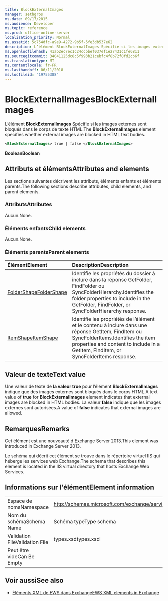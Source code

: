 ```yaml
---
title: BlockExternalImages
manager: sethgros
ms.date: 09/17/2015
ms.audience: Developer
ms.topic: reference
ms.prod: office-online-server
localization_priority: Normal
ms.assetid: 5c754dfc-a9e9-4272-9b5f-5fe3db537e62
description: L’élément BlockExternalImages Spécifie si les images externes sont bloqués dans le corps de texte HTML.
ms.openlocfilehash: 41ab2ec7ec1c24ccbbef037ef1e27431c1fe6811
ms.sourcegitcommit: 34041125dc8c5f993b21cebfc4f8b72f0fd2cb6f
ms.translationtype: MT
ms.contentlocale: fr-FR
ms.lasthandoff: 06/11/2018
ms.locfileid: "19755388"
---
```

# <a name="blockexternalimages"></a><span data-ttu-id="dd4c2-103">BlockExternalImages</span><span class="sxs-lookup"><span data-stu-id="dd4c2-103">BlockExternalImages</span></span>

<span data-ttu-id="dd4c2-104">L’élément **BlockExternalImages** Spécifie si les images externes sont bloqués dans le corps de texte HTML.</span><span class="sxs-lookup"><span data-stu-id="dd4c2-104">The **BlockExternalImages** element specifies whether external images are blocked in HTML text bodies.</span></span> 
  
```XML
<BlockExternalImages> true | false </BlockExternalImages>
```

 <span data-ttu-id="dd4c2-105">**Boolean**</span><span class="sxs-lookup"><span data-stu-id="dd4c2-105">**Boolean**</span></span>
## <a name="attributes-and-elements"></a><span data-ttu-id="dd4c2-106">Attributs et éléments</span><span class="sxs-lookup"><span data-stu-id="dd4c2-106">Attributes and elements</span></span>

<span data-ttu-id="dd4c2-107">Les sections suivantes décrivent les attributs, éléments enfants et éléments parents.</span><span class="sxs-lookup"><span data-stu-id="dd4c2-107">The following sections describe attributes, child elements, and parent elements.</span></span>
  
### <a name="attributes"></a><span data-ttu-id="dd4c2-108">Attributs</span><span class="sxs-lookup"><span data-stu-id="dd4c2-108">Attributes</span></span>

<span data-ttu-id="dd4c2-109">Aucun.</span><span class="sxs-lookup"><span data-stu-id="dd4c2-109">None.</span></span>
  
### <a name="child-elements"></a><span data-ttu-id="dd4c2-110">Éléments enfants</span><span class="sxs-lookup"><span data-stu-id="dd4c2-110">Child elements</span></span>

<span data-ttu-id="dd4c2-111">Aucun.</span><span class="sxs-lookup"><span data-stu-id="dd4c2-111">None.</span></span>
  
### <a name="parent-elements"></a><span data-ttu-id="dd4c2-112">Éléments parents</span><span class="sxs-lookup"><span data-stu-id="dd4c2-112">Parent elements</span></span>

|<span data-ttu-id="dd4c2-113">**Élément**</span><span class="sxs-lookup"><span data-stu-id="dd4c2-113">**Element**</span></span>|<span data-ttu-id="dd4c2-114">**Description**</span><span class="sxs-lookup"><span data-stu-id="dd4c2-114">**Description**</span></span>|
|:-----|:-----|
|[<span data-ttu-id="dd4c2-115">FolderShape</span><span class="sxs-lookup"><span data-stu-id="dd4c2-115">FolderShape</span></span>](foldershape.md) <br/> |<span data-ttu-id="dd4c2-116">Identifie les propriétés du dossier à inclure dans la réponse GetFolder, FindFolder ou SyncFolderHierarchy.</span><span class="sxs-lookup"><span data-stu-id="dd4c2-116">Identifies the folder properties to include in the GetFolder, FindFolder, or SyncFolderHierarchy response.</span></span>  <br/> |
|[<span data-ttu-id="dd4c2-117">ItemShape</span><span class="sxs-lookup"><span data-stu-id="dd4c2-117">ItemShape</span></span>](itemshape.md) <br/> |<span data-ttu-id="dd4c2-118">Identifie les propriétés de l’élément et le contenu à inclure dans une réponse GetItem, FindItem ou SyncFolderItems.</span><span class="sxs-lookup"><span data-stu-id="dd4c2-118">Identifies the item properties and content to include in a GetItem, FindItem, or SyncFolderItems response.</span></span>  <br/> |
   
## <a name="text-value"></a><span data-ttu-id="dd4c2-119">Valeur de texte</span><span class="sxs-lookup"><span data-stu-id="dd4c2-119">Text value</span></span>

<span data-ttu-id="dd4c2-120">Une valeur de texte de **la valeur true** pour l’élément **BlockExternalImages** indique que des images externes sont bloqués dans le corps HTML.</span><span class="sxs-lookup"><span data-stu-id="dd4c2-120">A text value of **true** for **BlockExternalImages** element indicates that external images are blocked in HTML bodies.</span></span> <span data-ttu-id="dd4c2-121">La valeur **false** indique que les images externes sont autorisées.</span><span class="sxs-lookup"><span data-stu-id="dd4c2-121">A value of **false** indicates that external images are allowed.</span></span> 
  
## <a name="remarks"></a><span data-ttu-id="dd4c2-122">Remarques</span><span class="sxs-lookup"><span data-stu-id="dd4c2-122">Remarks</span></span>

<span data-ttu-id="dd4c2-123">Cet élément est une nouveauté d'Exchange Server 2013.</span><span class="sxs-lookup"><span data-stu-id="dd4c2-123">This element was introduced in Exchange Server 2013.</span></span>
  
<span data-ttu-id="dd4c2-124">Le schéma qui décrit cet élément se trouve dans le répertoire virtuel IIS qui héberge les services web Exchange.</span><span class="sxs-lookup"><span data-stu-id="dd4c2-124">The schema that describes this element is located in the IIS virtual directory that hosts Exchange Web Services.</span></span>
  
## <a name="element-information"></a><span data-ttu-id="dd4c2-125">Informations sur l'élément</span><span class="sxs-lookup"><span data-stu-id="dd4c2-125">Element information</span></span>

|||
|:-----|:-----|
|<span data-ttu-id="dd4c2-126">Espace de noms</span><span class="sxs-lookup"><span data-stu-id="dd4c2-126">Namespace</span></span>  <br/> |http://schemas.microsoft.com/exchange/services/2006/types  <br/> |
|<span data-ttu-id="dd4c2-127">Nom du schéma</span><span class="sxs-lookup"><span data-stu-id="dd4c2-127">Schema Name</span></span>  <br/> |<span data-ttu-id="dd4c2-128">Schéma type</span><span class="sxs-lookup"><span data-stu-id="dd4c2-128">Type schema</span></span>  <br/> |
|<span data-ttu-id="dd4c2-129">Validation File</span><span class="sxs-lookup"><span data-stu-id="dd4c2-129">Validation File</span></span>  <br/> |<span data-ttu-id="dd4c2-130">types.xsd</span><span class="sxs-lookup"><span data-stu-id="dd4c2-130">types.xsd</span></span>  <br/> |
|<span data-ttu-id="dd4c2-131">Peut être vide</span><span class="sxs-lookup"><span data-stu-id="dd4c2-131">Can Be Empty</span></span>  <br/> ||
   
## <a name="see-also"></a><span data-ttu-id="dd4c2-132">Voir aussi</span><span class="sxs-lookup"><span data-stu-id="dd4c2-132">See also</span></span>



- [<span data-ttu-id="dd4c2-133">Éléments XML de EWS dans Exchange</span><span class="sxs-lookup"><span data-stu-id="dd4c2-133">EWS XML elements in Exchange</span></span>](ews-xml-elements-in-exchange.md)

